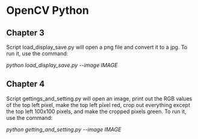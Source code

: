 # OpenCV Python
## Chapter 3
Script load_display_save.py will open a png file and convert it to a jpg. To run it, use the command:

*python load_display_save.py --image IMAGE*

## Chapter 4
Script gettings_and_setting.py will open an image, print out the RGB values of the top left pixel, make the top left pixel red, crop out everything except the top left 100x100 pixels, and make the cropped pixels green. To run it, use the command:

*python getting_and_setting.py --image IMAGE*
